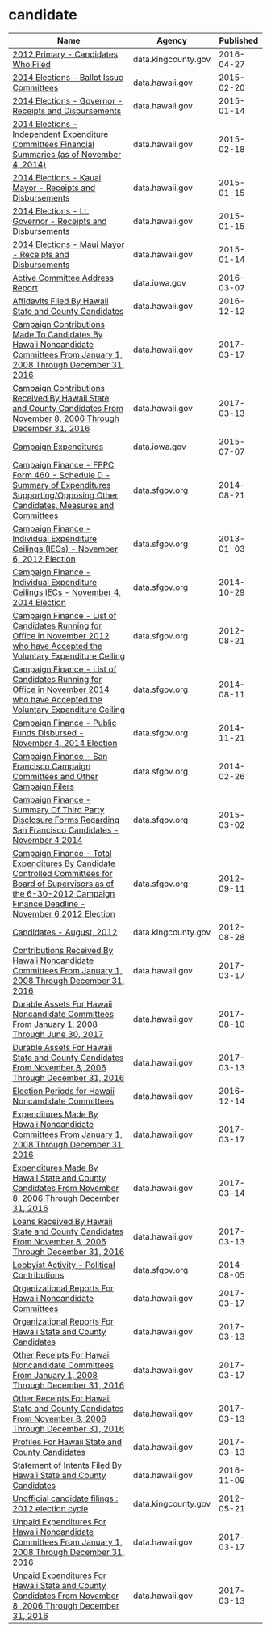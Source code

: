 # candidate

Name | Agency | Published
---- | ---- | ---------
[2012 Primary - Candidates Who Filed](../socrata/e4bv-d24r.md) | data.kingcounty.gov | 2016-04-27
[2014 Elections - Ballot Issue Committees](../socrata/b7sp-ttng.md) | data.hawaii.gov | 2015-02-20
[2014 Elections - Governor - Receipts and Disbursements](../socrata/updi-aez3.md) | data.hawaii.gov | 2015-01-14
[2014 Elections - Independent Expenditure Committees Financial Summaries (as of November 4, 2014)](../socrata/hip3-7qsn.md) | data.hawaii.gov | 2015-02-18
[2014 Elections - Kauai Mayor - Receipts and Disbursements](../socrata/aima-jkwt.md) | data.hawaii.gov | 2015-01-15
[2014 Elections - Lt. Governor - Receipts and Disbursements](../socrata/3dvw-2nic.md) | data.hawaii.gov | 2015-01-15
[2014 Elections - Maui Mayor - Receipts and Disbursements](../socrata/gpft-tsy3.md) | data.hawaii.gov | 2015-01-14
[Active Committee Address Report](../socrata/5dtu-swbk.md) | data.iowa.gov | 2016-03-07
[Affidavits Filed By Hawaii State and County Candidates](../socrata/3fbc-bviy.md) | data.hawaii.gov | 2016-12-12
[Campaign Contributions Made To Candidates By Hawaii Noncandidate Committees From January 1, 2008 Through December 31, 2016](../socrata/6huc-dcuw.md) | data.hawaii.gov | 2017-03-17
[Campaign Contributions Received By Hawaii State and County Candidates From November 8, 2006 Through December 31, 2016](../socrata/jexd-xbcg.md) | data.hawaii.gov | 2017-03-13
[Campaign Expenditures](../socrata/3adi-mht4.md) | data.iowa.gov | 2015-07-07
[Campaign Finance - FPPC Form 460 - Schedule D - Summary of Expenditures Supporting/Opposing Other Candidates, Measures and Committees](../socrata/i8us-xn7t.md) | data.sfgov.org | 2014-08-21
[Campaign Finance - Individual Expenditure Ceilings (IECs) - November 6, 2012 Election](../socrata/85cd-6rtn.md) | data.sfgov.org | 2013-01-03
[Campaign Finance - Individual Expenditure Ceilings IECs - November 4, 2014 Election](../socrata/wv7d-caby.md) | data.sfgov.org | 2014-10-29
[Campaign Finance - List of Candidates Running for Office in November 2012 who have Accepted the Voluntary Expenditure Ceiling](../socrata/npcx-9w98.md) | data.sfgov.org | 2012-08-21
[Campaign Finance - List of Candidates Running for Office in November 2014 who have Accepted the Voluntary Expenditure Ceiling](../socrata/56zn-mms6.md) | data.sfgov.org | 2014-08-11
[Campaign Finance - Public Funds Disbursed - November 4, 2014 Election](../socrata/n5sf-qqmx.md) | data.sfgov.org | 2014-11-21
[Campaign Finance - San Francisco Campaign Committees and Other Campaign Filers](../socrata/t7mf-3ftv.md) | data.sfgov.org | 2014-02-26
[Campaign Finance - Summary Of Third Party Disclosure Forms Regarding San Francisco Candidates - November 4 2014](../socrata/htai-xw5t.md) | data.sfgov.org | 2015-03-02
[Campaign Finance - Total Expenditures By Candidate Controlled Committees for Board of Supervisors as of the 6-30-2012 Campaign Finance Deadline - November 6 2012 Election](../socrata/8fqb-pfp6.md) | data.sfgov.org | 2012-09-11
[Candidates - August, 2012](../socrata/xub4-frcu.md) | data.kingcounty.gov | 2012-08-28
[Contributions Received By Hawaii Noncandidate Committees From January 1, 2008 Through December 31, 2016](../socrata/rajm-32md.md) | data.hawaii.gov | 2017-03-17
[Durable Assets For Hawaii Noncandidate Committees From January 1, 2008 Through June 30, 2017](../socrata/i778-my94.md) | data.hawaii.gov | 2017-08-10
[Durable Assets For Hawaii State and County Candidates From November 8, 2006 Through December 31, 2016](../socrata/fmfj-bac2.md) | data.hawaii.gov | 2017-03-13
[Election Periods for Hawaii Noncandidate Committees](../socrata/ngjc-id6g.md) | data.hawaii.gov | 2016-12-14
[Expenditures Made By Hawaii Noncandidate Committees From January 1, 2008 Through December 31, 2016](../socrata/riiu-7d4b.md) | data.hawaii.gov | 2017-03-17
[Expenditures Made By Hawaii State and County Candidates From November 8, 2006 Through December 31, 2016](../socrata/3maa-4fgr.md) | data.hawaii.gov | 2017-03-14
[Loans Received By Hawaii State and County Candidates From November 8, 2006 Through December 31, 2016](../socrata/yf4f-x3r4.md) | data.hawaii.gov | 2017-03-13
[Lobbyist Activity - Political Contributions](../socrata/sa8r-purn.md) | data.sfgov.org | 2014-08-05
[Organizational Reports For Hawaii Noncandidate Committees](../socrata/i4e7-rcnc.md) | data.hawaii.gov | 2017-03-17
[Organizational Reports For Hawaii State and County Candidates](../socrata/gkek-wbij.md) | data.hawaii.gov | 2017-03-13
[Other Receipts For Hawaii Noncandidate Committees From January 1, 2008 Through December 31, 2016](../socrata/m822-j8iy.md) | data.hawaii.gov | 2017-03-17
[Other Receipts For Hawaii State and County Candidates From November 8, 2006 Through December 31, 2016](../socrata/ue3d-efjr.md) | data.hawaii.gov | 2017-03-13
[Profiles For Hawaii State and County Candidates](../socrata/9ewi-sbvu.md) | data.hawaii.gov | 2017-03-13
[Statement of Intents Filed By Hawaii State and County Candidates](../socrata/hc7x-8745.md) | data.hawaii.gov | 2016-11-09
[Unofficial candidate filings : 2012 election cycle](../socrata/rtwm-wmu6.md) | data.kingcounty.gov | 2012-05-21
[Unpaid Expenditures For Hawaii Noncandidate Committees From January 1, 2008 Through December 31, 2016](../socrata/dq35-6ks5.md) | data.hawaii.gov | 2017-03-17
[Unpaid Expenditures For Hawaii State and County Candidates From November 8, 2006 Through December 31, 2016](../socrata/rrkr-p5kv.md) | data.hawaii.gov | 2017-03-13

